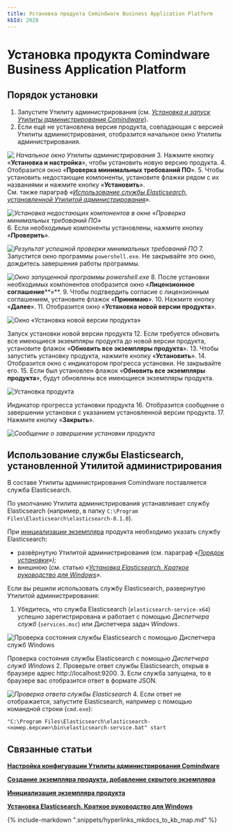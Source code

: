 ```yaml
---
title: Установка продукта Comindware Business Application Platform
kbId: 2028
---
```


# Установка продукта Comindware Business Application Platform

## Порядок установки

1. Запустите Утилиту администрирования (см. *[Установка и запуск Утилиты администрирования Comindware](https://kb.comindware.ru/article.php?id=2027)*).
2. Если ещё не установлена версия продукта, совпадающая с версией Утилиты администрирования, отобразится начальное окно Утилиты администрирования.

_![ Начальное окно Утилиты администрирования](https://kb.comindware.ru/assets/img_667c1e552dd1d.png)_
3. Нажмите кнопку «**Установка и настройка**», чтобы установить новую версию продукта.
4. Отобразится окно «**Проверка минимальных требований ПО**».
5. Чтобы установить недостающие компоненты, установите флажки рядом с их названиями и нажмите кнопку «**Установить**».  
См. также параграф *«[Использование службы Elasticsearch, установленной Утилитой администрирования](#mcetoc_1i1fpsb3t3)»*.

_![Установка недостающих компонентов в окне «Проверка минимальных требований ПО»](https://kb.comindware.ru/assets/img_667c1e6bd9f18.png)_
6. Если необходимые компоненты установлены, нажмите кнопку «**Проверить**».

_![Результат успешной проверки минимальных требований ПО](https://kb.comindware.ru/assets/img_667c1e87c4ed9.png)_
7. Запустится окно программы `powershell.exe`. Не закрывайте это окно, дождитесь завершения работы программы.

_![Окно запущенной программы powershell.exe](https://kb.comindware.ru/assets/img_6679971188d13.png)_
8. После установки необходимых компонентов отобразится окно «**Лицензионное соглашение****»**.
9. Чтобы подтвердить согласие с лицензионным соглашением, установите флажок «**Принимаю**».
10. Нажмите кнопку «**Далее**».
11. Отобразится окно «**Установка новой версии продукта**».

![Окно «Установка новой версии продукта»](https://kb.comindware.ru/assets/img_667c1ec7ce555.png)

Запуск установки новой версии продукта
12. Если требуется обновить все имеющиеся экземпляры продукта до новой версии продукта, установите флажок «**Обновить все экземпляры продукта**».
13. Чтобы запустить установку продукта, нажмите кнопку «**Установить**».
14. Отобразится окно с индикатором прогресса установки. Не закрывайте его.
15. Если был установлен флажок «**Обновить все экземпляры продукта**», будут обновлены все имеющиеся экземпляры продукта.

![Установка продукта](https://kb.comindware.ru/assets/img_6679958d29407.png)

Индикатор прогресса установки продукта
16. Отобразится сообщение о завершении установки с указанием установленной версии продукта.
17. Нажмите кнопку «**Закрыть**».

_![Сообщение о завершении установки продукта](https://kb.comindware.ru/assets/img_667c1f395bdb0.png)_

## Использование службы Elasticsearch, установленной Утилитой администрирования

В составе Утилиты администрирования Comindware поставляется служба Elasticsearch.

По умолчанию Утилита администрирования устанавливает службу Elasticsearch (например, в папку `C:\Program Files\Elasticsearch\elasticsearch-8.1.0`).

При [инициализации экземпляра](https://kb.comindware.ru/article.php?id=2296) продукта необходимо указать службу Elasticsearch:

- развёрнутую Утилитой администрирования (см. параграф *«[Порядок установки](#mcetoc_1i15ecrr60)»);*
- внешнюю (см. статью *«[Установка Elasticsearch. Краткое руководство для Windows](https://kb.comindware.ru/article.php?id=2094)»*.

Если вы решили использовать службу Elasticsearch, развернутую Утилитой администрирования:

1. Убедитесь, что служба Elasticsearch (`elasticsearch-service-x64`) успешно зарегистрирована и работает с помощью *Диспетчера служб* (`services.msc`) или Диспетчера задач *Windows*.

![Проверка состояния службы Elasticsearch с помощью Диспетчера служб Windows](https://kb.comindware.ru/assets/img_667ecf85a5961.png)

Проверка состояния службы Elasticsearch с помощью *Диспетчера служб Windows*
2. Проверьте ответ службы Elasticsearch, открыв в браузере адрес http://localhost:9200.
3. Если служба запущена, то в браузере вас отобразится ответ в формате JSON.

_![Проверка ответа службы Elasticsearch](https://kb.comindware.ru/assets/img_667edd59853d1.png)_
4. Если ответ не отображается, запустите Elasticsearch, например с помощью командной строки (`cmd.exe`):   

```
"C:\Program Files\Elasticsearch\elasticsearch-<номер.версии>\bin\elasticsearch-service.bat" start
```

## Связанные статьи

**[Настройка конфигурации Утилиты администрирования Comindware](https://kb.comindware.ru/article.php?id=2029)**

**[Создание экземпляра продукта, добавление скрытого экземпляра](https://kb.comindware.ru/article.php?id=2032)**

**[Инициализация экземпляра продукта](https://kb.comindware.ru/article.php?id=2296)**

**[Установка Elasticsearch. Краткое руководство для Windows](https://kb.comindware.ru/article.php?id=2094)**

{% include-markdown ".snippets/hyperlinks_mkdocs_to_kb_map.md" %}
